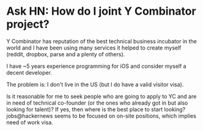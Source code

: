 # Ask HN: How do I joint Y Combinator project?

Y Combinator has reputation of the best technical business incubator in the world and I have been using many services it helped to create myself (reddit, dropbox, parse and a plenty of others).<p>I have ~5 years experience programming for iOS and consider myself a decent developer.<p>The problem is: I don&#x27;t live in the US (but I do have a valid visitor visa).<p>Is it reasonable for me to seek people who are going to apply to YC and are in need of technical co-founder (or the ones who already got in but also looking for talent)? If yes, then where is the best place to start looking? jobs@hackernews seems to be focused on on-site positions, which implies need of work visa.
